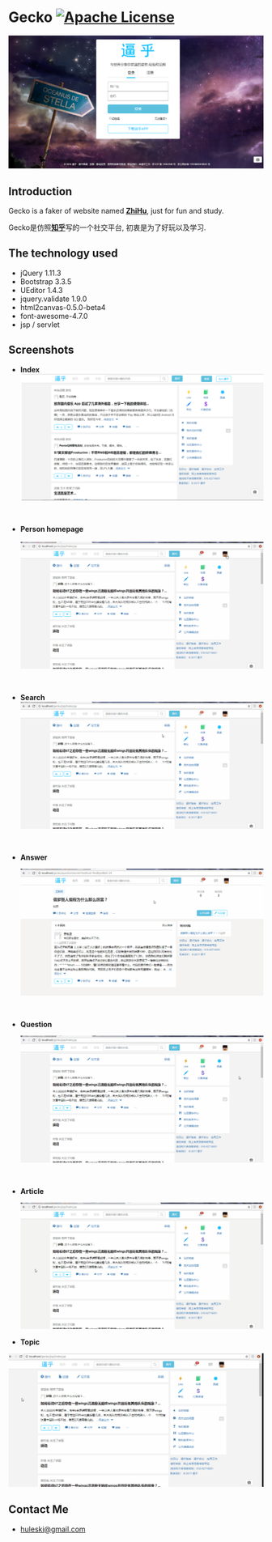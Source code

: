 # Gecko [![Apache License](http://img.shields.io/badge/license-apache2-orange.svg?style=flat)](http://www.apache.org/licenses/LICENSE-2.0)

![login](readmePic/login.png)

## Introduction

Gecko is a faker of website named [**ZhiHu**](http://www.zhihu.com), just for fun and study.

Gecko是仿照[**知乎**](http://www.zhihu.com)写的一个社交平台, 初衷是为了好玩以及学习. 

## The technology used

* jQuery 1.11.3
* Bootstrap 3.3.5
* UEditor 1.4.3
* jquery.validate 1.9.0
* html2canvas-0.5.0-beta4
* font-awesome-4.7.0
* jsp / servlet

## Screenshots

* **Index**
  ![index](readmePic/index.png)

  ​

* **Person homepage**  
  ![homepage](readmePic/homepage.gif)

  ​

* **Search**
  ![Search](readmePic/search.gif)

  ​

* **Answer**

  ![answer](readmePic/answer.gif)

  ​

* **Question**

  ![question](readmePic/question.gif)

  ​

* **Article**

  ![article](readmePic/article.gif)



* **Topic**


![topic](readmePic/topic.gif)



## Contact Me
* huleski@gmail.com



